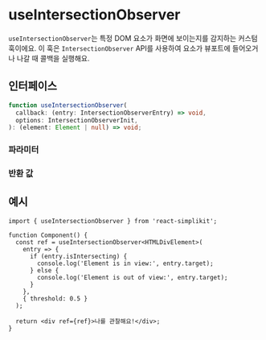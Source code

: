 # useIntersectionObserver

`useIntersectionObserver`는 특정 DOM 요소가 화면에 보이는지를 감지하는 커스텀 훅이에요. 이 훅은 `IntersectionObserver` API를 사용하여 요소가 뷰포트에 들어오거나 나갈 때 콜백을 실행해요.

## 인터페이스
```ts
function useIntersectionObserver(
  callback: (entry: IntersectionObserverEntry) => void,
  options: IntersectionObserverInit,
): (element: Element | null) => void;

```

### 파라미터

<Interface
  required
  name="callback"
  type="(entry: IntersectionObserverEntry) => void"
  description="요소의 가시성이 변경될 때 실행되는 콜백 함수예요. <code>entry.isIntersecting</code>를 확인하여 요소가 보이는지를 판단할 수 있어요."
/>

<Interface
  required
  name="options"
  type="IntersectionObserverInit"
  description="<code>IntersectionObserver</code>에 대한 옵션이에요. <code>root</code>, <code>rootMargin</code>, <code>threshold</code>와 같은 값을 지정할 수 있어요."
/>

### 반환 값

<Interface
  name=""
  type="(element: Element | null) => void"
  description="요소를 설정하는 함수예요. 이 함수를 <code>ref</code> 속성에 첨부하면, 요소의 가시성이 변경될 때마다 <code>callback</code>이 실행돼요."
/>


## 예시

```tsx
import { useIntersectionObserver } from 'react-simplikit';

function Component() {
  const ref = useIntersectionObserver<HTMLDivElement>(
    entry => {
      if (entry.isIntersecting) {
        console.log('Element is in view:', entry.target);
      } else {
        console.log('Element is out of view:', entry.target);
      }
    },
    { threshold: 0.5 }
  );

  return <div ref={ref}>나를 관찰해요!</div>;
}
```
  
